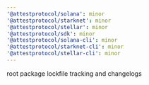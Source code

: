 ```yaml
---
'@attestprotocol/solana': minor
'@attestprotocol/starknet': minor
'@attestprotocol/stellar': minor
'@attestprotocol/sdk': minor
'@attestprotocol/solana-cli': minor
'@attestprotocol/starknet-cli': minor
'@attestprotocol/stellar-cli': minor
---
```


root package lockfile tracking and changelogs
